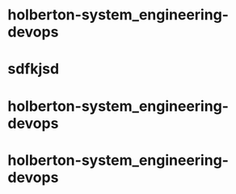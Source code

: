 # holberton-system_engineering-devops
# sdfkjsd
# holberton-system_engineering-devops
# holberton-system_engineering-devops

